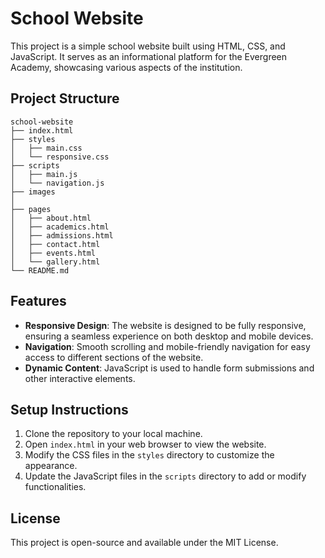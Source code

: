 # School Website

This project is a simple school website built using HTML, CSS, and JavaScript. It serves as an informational platform for the Evergreen Academy, showcasing various aspects of the institution.

## Project Structure

```
school-website
├── index.html
├── styles
│   ├── main.css
│   └── responsive.css
├── scripts
│   ├── main.js
│   └── navigation.js
├── images
│   
├── pages
│   ├── about.html
│   ├── academics.html
│   ├── admissions.html
│   ├── contact.html
│   ├── events.html
│   └── gallery.html
└── README.md
```

## Features

- **Responsive Design**: The website is designed to be fully responsive, ensuring a seamless experience on both desktop and mobile devices.
- **Navigation**: Smooth scrolling and mobile-friendly navigation for easy access to different sections of the website.
- **Dynamic Content**: JavaScript is used to handle form submissions and other interactive elements.

## Setup Instructions

1. Clone the repository to your local machine.
2. Open `index.html` in your web browser to view the website.
3. Modify the CSS files in the `styles` directory to customize the appearance.
4. Update the JavaScript files in the `scripts` directory to add or modify functionalities.

## License

This project is open-source and available under the MIT License.
